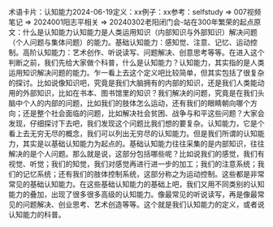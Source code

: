 

术语卡片：认知能力2024-06-19定义：xx例子：xx参考：selfstudy => 007视频笔记 => 2024001阳志平相关 => 20240302老阳闭门会-站在300年繁荣的起点原文：什么是认知能力认知能力是人类运用知识（内部知识与外部知识）解决问题（个人问题与集体问题）的能力。基础认知能力：感知觉、注意、记忆、运动控制。高阶认知能力：艺术创作、听说读写、问题解决、创意思考等等。在进入这个判断之前，我们先给大家做个科普，什么是认知能力？认知能力，其实指的是人类运用知识解决问题的能力。乍一看上去这个定义吧比较简单，但其实包括了很复杂的探讨。比如说像知识吧，究竟是我们大脑拥有的内部的知识，还是我们人类能动用的外部知识，比如在书本、图书馆里的知识？我们解决的问题，究竟是在我们头脑中个人的内部的问题，比如我们的肢体怎么运动，还有我们的眼睛朝向哪个方向；还是整个社会面临的问题，比如解决社会贫困、战争与和平这些问题？大家会发现，仔细探讨下去吧，我们发现这个问题比我们想的要复杂。认知能力，它是个看上去无穷无尽的概念，我们可以列出无穷尽的认知能力。但是我们所谓的认知能力，其实是以基础认知能力为起点的。基础认知能力往往采集的是内部知识，往往解决的是个人问题。那么就是说，这部分包括哪些呢？比如说我们的感觉，我们有视觉、听觉；我们的知觉，我们对感觉再进行进一步的加工；我们的注意系统；我们的记忆系统；还有我们的肢体控制系统，这部分称之为运动控制。这些都是非常常见的基础认知能力。在这些基础认知能力的基础上吧，我们又用不同类别的认知能力的叠加，出现了很多很多高级的认知能力。像最常见的听说读写，再是像最常见的问题解决、创业思考、艺术创造等等。这个就是我们认知能力的定义，或者说认知能力的科普。